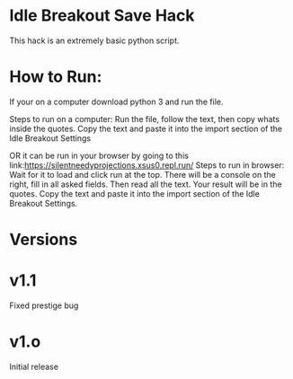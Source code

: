 # Idle Breakout Save Hack
This hack is an extremely basic python script.

# How to Run:

If your on a computer download python 3 and run the file.

Steps to run on a computer: Run the file, follow the text, then copy whats inside the quotes. Copy the text and paste it into the import section of the Idle Breakout Settings

OR it can be run in your browser by going to this link:https://silentneedyprojections.xsus0.repl.run/
Steps to run in browser: Wait for it to load and click run at the top. There will be a console on the right, fill in all asked fields. Then read all the text. Your result will be in the quotes. Copy the text and paste it into the import section of the Idle Breakout Settings.

# Versions


# v1.1
Fixed prestige bug

# v1.o
Initial release
